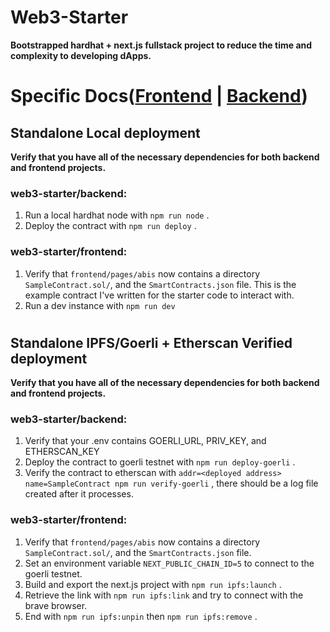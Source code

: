 # Web3-Starter

**Bootstrapped hardhat + next.js fullstack project to reduce the time and complexity to developing dApps.**

# Specific Docs([Frontend](frontend/README.md) | [Backend](backend/README.md))

## Standalone Local deployment
**Verify that you have all of the necessary dependencies for both backend and frontend projects.**

### web3-starter/backend:
1. Run a local hardhat node with `npm run node` .
2. Deploy the contract with `npm run deploy` .

### web3-starter/frontend:
1. Verify that `frontend/pages/abis` now contains a directory `SampleContract.sol/`, and the `SmartContracts.json` file. This is the example contract I've written for the starter code to interact with.
2. Run a dev instance with `npm run dev`

#

## Standalone IPFS/Goerli + Etherscan Verified deployment
**Verify that you have all of the necessary dependencies for both backend and frontend projects.**
### web3-starter/backend:
1. Verify that your .env contains GOERLI_URL, PRIV_KEY, and ETHERSCAN_KEY
2. Deploy the contract to goerli testnet with `npm run deploy-goerli` .
3. Verify the contract to etherscan with `addr=<deployed address> name=SampleContract npm run verify-goerli` , there should be a log file created after it processes.

### web3-starter/frontend:
1. Verify that `frontend/pages/abis` now contains a directory `SampleContract.sol/`, and the `SmartContracts.json` file. 
2. Set an environment variable `NEXT_PUBLIC_CHAIN_ID=5` to connect to the goerli testnet.
3. Build and export the next.js project with `npm run ipfs:launch` .
4. Retrieve the link with `npm run ipfs:link` and try to connect with the brave browser.
5. End with `npm run ipfs:unpin` then `npm run ipfs:remove` .